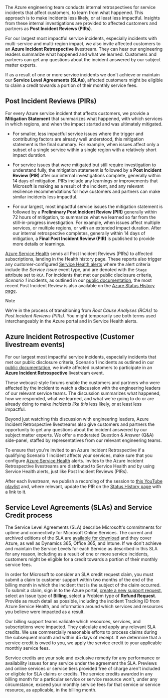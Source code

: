 The Azure engineering team conducts internal retrospectives for service incidents that affect customers, to learn from what happened. This approach is to make incidents less likely, or at least less impactful. Insights from these internal investigations are provided to affected customers and partners as **Post Incident Reviews (PIRs)**.

For our largest most impactful service incidents, especially incidents with multi-service and multi-region impact, we also invite affected customers to an **Azure Incident Retrospective** livestream. They can hear our engineering leaders summarize what happened and what we learned. Customers and partners can get any questions about the incident answered by our subject matter experts.

If as a result of one or more service incidents we don't achieve or maintain our **Service Level Agreements (SLAs)**, affected customers might be eligible to claim a credit towards a portion of their monthly service fees.

## Post Incident Reviews (PIRs)

For every Azure service incident that affects customers, we provide a **Mitigation Statement** that summarizes what happened, with which services in which regions, and when the impact started and was ultimately mitigated.

- For smaller, less impactful service issues where the trigger and contributing factors are already well understood, this mitigation statement is the final summary. For example, when issues affect only a subset of a single service within a single region with a relatively short impact duration.

- For service issues that were mitigated but still require investigation to understand fully, the mitigation statement is followed by a **Post Incident Review (PIR)** after our internal investigations complete, generally within 14 days of mitigation. PIRs include any learnings or improvements that Microsoft is making as a result of the incident, and any relevant resilience recommendations for how customers and partners can make similar incidents less impactful.

- For our largest, most impactful service issues the mitigation statement is followed by a **Preliminary Post Incident Review (PIR)** generally within 72 hours of mitigation, to summarize what we learned so far from the still-in-progress investigation. For example, when issues affect multiple services, or multiple regions, or with an extended impact duration. After our internal retrospective completes, generally within 14 days of mitigation, a **Final Post Incident Review (PIR)** is published to provide more details or learnings.

[Azure Service Health](https://www.aka.ms/ash-portal) sends all Post Incident Reviews (PIRs) to affected subscriptions, landing in the Health history page. These reports also trigger any customer-configured [Service Health alerts](https://www.aka.ms/ash-alerts) where the alert criteria include the *Service issue* event type, and are denoted with the `Stage` attribute set to `RCA`. For incidents that met our public disclosure criteria, *Scenario 1* incidents, as outlined in our [public documentation](/azure/service-health/azure-status-overview#when-does-azure-publish-communications-to-the-status-page), the most recent Post Incident Review is also available on the [Azure Status History page](https://azure.status.microsoft/status/history/).

> [!NOTE]
>
> We're in the process of transitioning from *Root Cause Analyses (RCAs)* to *Post Incident Reviews (PIRs)*. You might temporarily see both terms used interchangeably in the Azure portal and in Service Health alerts.

## Azure Incident Retrospective (Customer livestream events)

For our largest most impactful service incidents, especially incidents that met our public disclosure criteria, Scenario 1 incidents as outlined in our [public documentation](/azure/service-health/azure-status-overview#when-does-azure-publish-communications-to-the-status-page), we invite affected customers to participate in an **Azure Incident Retrospective** livestream event.

These webcast-style forums enable the customers and partners who were affected by the incident to watch a discussion with the engineering leaders of our relevant service teams. The discussion summarizes what happened, how we responded, what we learned, and what we're going to do or are already doing to make *incidents like this* less likely, or at least less impactful.

Beyond just watching this discussion with engineering leaders, Azure Incident Retrospective livestreams also give customers and partners the opportunity to get any questions about the incident answered by our subject matter experts. We offer a moderated Question & Answer (Q&A) side-panel, staffed by representatives from our relevant engineering teams.

To ensure that you're invited to an Azure Incident Retrospective if a qualifying Scenario 1 incident affects your services, make sure that you configure [Azure Service Health](https://www.aka.ms/ash-alerts) alerts. Invites to the Azure Incident Retrospective livestreams are distributed to Service Health and by using Service Health alerts, just like Post Incident Reviews (PIRs).

After each livestream, we publish a recording of the session to [this YouTube playlist](https://www.aka.ms/air/videos) and, where relevant, update the PIR on the [Status History page](https://azure.status.microsoft/status/history/) with a link to it.

## Service Level Agreements (SLAs) and Service Credit process

The Service Level Agreements (SLA) describe Microsoft's commitments for uptime and connectivity for Microsoft Online Services. The current and archived editions of the SLA are [available for download](https://aka.ms/csla) and they cover Azure, as well as Dynamics 365, Office 365, and Intune. If we don't achieve and maintain the Service Levels for each Service as described in this SLA for any reason, including as a result of one or more service incidents, customers might be eligible for a credit towards a portion of their monthly service fees.

In order for Microsoft to consider an SLA credit request claim, you must submit a claim to customer support within two months of the end of the billing month in which the incident that is the subject of the claim occurred. To submit a claim, sign in to the Azure portal, [create a new support request](https://go.microsoft.com/fwlink/p/?linkid=2202692), select an Issue type of **Billing**, select a Problem type of **Refund Request**. Provide as much detail as possible, including the incident Tracking ID from Azure Service Health, and information around which services and resources you believe were impacted as a result.

Our billing support teams validate which resources, services, and subscriptions were impacted. They calculate and apply any relevant SLA credits. We use commercially reasonable efforts to process claims during the subsequent month and within 45 days of receipt. If we determine that a service credit is owed to you, we apply the service credit to your applicable monthly service fees.

Service credits are your sole and exclusive remedy for any performance or availability issues for any service under the agreement the SLA. Previews and online services or service tiers provided free of charge aren't included or eligible for SLA claims or credits. The service credits awarded in any billing month for a particular service or service resource won't, under any circumstance, exceed your monthly service fees for that service or service resource, as applicable, in the billing month.
